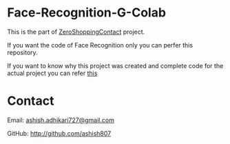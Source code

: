 # Face-Recognition-G-Colab

This is the part of [ZeroShoppingContact](https://github.com/ashish807/Zero-Shopping-Contact) project.

If you want the code of Face Recognition only you can perfer this repository.

If you want to know why this project was created and complete code for the actual project you can refer [this](https://github.com/ashish807/Zero-Shopping-Contact)

# Contact

Email: ashish.adhikari727@gmail.com

GitHub: http://github.com/ashish807
